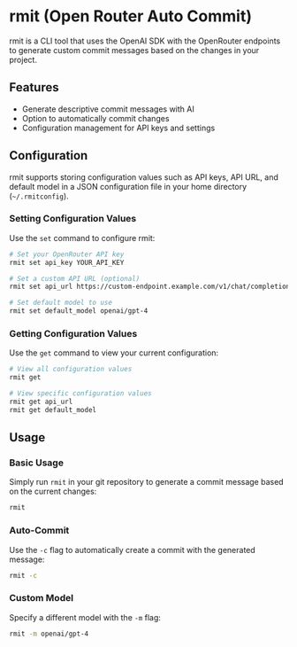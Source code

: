 # rmit (Open Router Auto Commit)
rmit is a CLI tool that uses the OpenAI SDK with the OpenRouter endpoints to generate custom commit messages based on the changes in your project.

## Features
- Generate descriptive commit messages with AI
- Option to automatically commit changes
- Configuration management for API keys and settings

## Configuration

rmit supports storing configuration values such as API keys, API URL, and default model in a JSON configuration file in your home directory (`~/.rmitconfig`).

### Setting Configuration Values

Use the `set` command to configure rmit:

```bash
# Set your OpenRouter API key
rmit set api_key YOUR_API_KEY

# Set a custom API URL (optional)
rmit set api_url https://custom-endpoint.example.com/v1/chat/completions

# Set default model to use
rmit set default_model openai/gpt-4
```

### Getting Configuration Values

Use the `get` command to view your current configuration:

```bash
# View all configuration values
rmit get

# View specific configuration values
rmit get api_url
rmit get default_model
```

## Usage

### Basic Usage

Simply run `rmit` in your git repository to generate a commit message based on the current changes:

```bash
rmit
```

### Auto-Commit

Use the `-c` flag to automatically create a commit with the generated message:

```bash
rmit -c
```

### Custom Model

Specify a different model with the `-m` flag:

```bash
rmit -m openai/gpt-4
```
